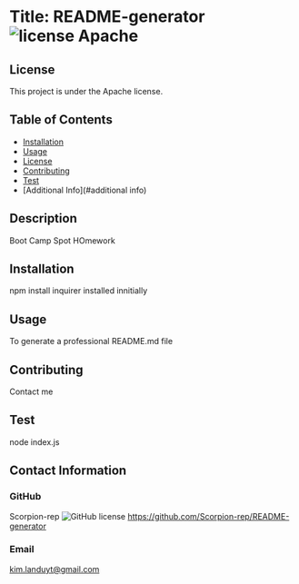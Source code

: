 # Title: README-generator ![license Apache](https://img.shields.io/badge/license-Apache-green)

## License
This project is under the Apache license.

## Table of Contents
* [Installation](#installation)
* [Usage](#usage)
* [License](#license)
* [Contributing](#contributing)
* [Test](#test)
* [Additional Info](#additional info)

## Description
Boot Camp Spot HOmework

## Installation
npm install inquirer installed innitially

## Usage
To generate a professional README.md file

## Contributing
Contact me

## Test
node index.js

## Contact Information
### GitHub 
Scorpion-rep
![GitHub license](https://img.shields.io/badge/license-MIT-orange.svg)
https://github.com/Scorpion-rep/README-generator

### Email
kim.landuyt@gmail.com

